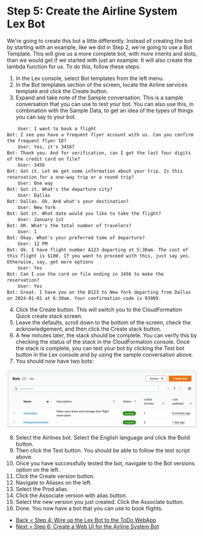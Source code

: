 # Step 5: Create the Airline System Lex Bot

We're going to create this bot a little differently. Instead of creating the bot by starting with an example, like we did in Step 2, we're going to use a Bot Template. This will give us a more complete bot, with more intents and slots, than we would get if we started with just an example. It will also create the lambda function for us. To do this, follow these steps:

1. In the Lex console, select Bot templates from the left menu.
2. In the Bot templates section of the screen, locate the Airline services template and click the Create button.
3. Expand and take note of the Sample conversation. This is a sample conversation that you can use to test your bot. You can also use this, in combination with the Sample Data, to get an idea of the types of things you can say to your bot.

```text
    User: I want to book a flight
Bot: I see you have a frequent flyer account with us. Can you confirm the frequent flyer ID?
    User: Yes, it's 34567
Bot: Thank you. And for verification, can I get the last four digits of the credit card on file?
    User: 3456
Bot: Got it. Let me get some information about your trip. Is this reservation for a one-way trip or a round trip?
    User: One way
Bot: Got it. What's the departure city?
    User: Dallas
Bot: Dallas. Ok. And what's your destination?
    User: New York
Bot: Got it. What date would you like to take the flight?
    User: January 1st
Bot: OK. What's the total number of travelers?
    User: 1
Bot: Okay. What's your preferred time of departure?
    User: 12 PM
Bot: Ok. I have flight number A123 departing at 5:30am. The cost of this flight is $100. If you want to proceed with this, just say yes. Otherwise, say, get more options
    User: Yes
Bot: Can I use the card on file ending in 3456 to make the reservation?
    User: Yes
Bot: Great. I have you on the B123 to New York departing from Dallas on 2024-01-01 at 6:30am. Your confirmation code is 93909.
```

4. Click the Create button. This will switch you to the CloudFormation Quick create stack screen.
5. Leave the defaults, scroll down to the bottom of the screen, check the acknowledgement, and then click the Create stack button.
6. A few minutes later, the stack should be complete. You can verify this by checking the status of the stack in the CloudFormation console. Once the stack is complete, you can test your bot by clicking the Test bot button in the Lex console and by using the sample conversation above.
7. You should now have two bots:

![Amazon Lex Bot Console](./images/image-11.png)

8. Select the Airlines bot. Select the English language and click the Build button.
9. Then click the Test button. You should be able to follow the test script above.
10. Once you have successfully tested the bot, navigate to the Bot versions option on the left.
11. Click the Create version button.
12. Navigate to Aliases on the left.
13. Select the Prod alias.
14. Click the Associate version with alias button.
15. Select the new version you just created. Click the Associate button.
16. Done. You now have a bot that you can use to book flights.

- [Back <  Step 4: Wire up the Lex Bot to the ToDo WebApp](./Step%204.md)
- [Next > Step 6: Create a Web UI for the Airline System Bot](Step%206.md)